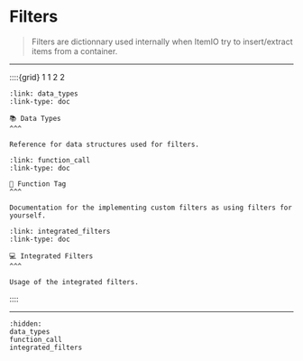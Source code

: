 # Filters

> Filters are dictionnary used internally when ItemIO try to insert/extract items from a container.


---

::::{grid} 1 1 2 2
```{grid-item-card}
:link: data_types
:link-type: doc

📚 Data Types
^^^

Reference for data structures used for filters.
```

```{grid-item-card}
:link: function_call
:link-type: doc

🔧 Function Tag
^^^

Documentation for the implementing custom filters as using filters for yourself.
```

```{grid-item-card}
:link: integrated_filters
:link-type: doc

💻 Integrated Filters
^^^

Usage of the integrated filters.
```

::::

---


```{toctree}
:hidden:
data_types
function_call
integrated_filters
```
